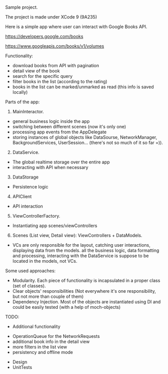 Sample project.

The project is made under XCode 9 (9A235)

Here is a simple app where user can interact with Google Books API.

https://developers.google.com/books

https://www.googleapis.com/books/v1/volumes


Functionality:
- download books from API with pagination
- detail view of the book
- search for the specific query
- filter books in the list (according to the rating)
- books in the list can be marked/unmarked as read (this info is saved locally)


Parts of the app:
1. MainInteractor.
- general business logic inside the app
- switching between different scenes (now it's only one)
- processing app events from the AppDelegate
- storing instances of global objects like DataSourse, NetworkManager, BackgroundServices, UserSession... (there's not so much of it so far =)).
2. DataService.
- The global realtime storage over the entire app
- interacting with API when necessary
3. DataStorage
- Persistence logic
4. APIClient
- API interaction
5. ViewControllerFactory.
- Instantiating app scenes/viewControllers
6. Scenes (List view, Detail view): ViewControllers + DataModels.
- VCs are only responsible for the layout, catching user interactions, displaying data from the models.
all the business logic, data formatting and processing, interacting with the DataService is suppose to be located in the models, not VCs.


Some used approaches:
- Modularity. Each piece of functionality is incapsulated in a proper class (set of classes).
- Clear objects' responsibilities (Not everywhere it's one responsibility, but not more than couple of them)
- Dependency Injection. Most of the objects are instantiated using DI and could be easily tested (with a help of moch-objects)


TODO:
- Additional functionality
* OperationQueue for the NetworkRequests
* additional book info in the detail view
* more filters in the list view
* persistency and offline mode
- Design
- UnitTests
